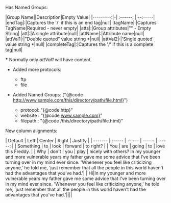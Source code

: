 
Has Named Groups:

|Group Name||Description|Empty Value|
|---------:|-| :------: |  --:-----|
|endTag|:|Captures the '/' if this is an end tag|null|
|tagName|:|Captures TagName|Required - never empty|
|atts|:|Group attributes|"" - Empty String|
|att|:|A single attribute|null|
|attName|:|Attribute name|null|
|attVal1|:|"Double quoted" value string *|null|
|attVal2|:|'Single quoted' value string *|null|
|completeTag|:|Captures the '/' if this is a complete tag|null|

**\*** Normally only _attVal1_ will have content.

- Added more protocols:
    - ftp
    - file

- Added Named Groups:
    ("{@code http://www.sample.com/this/directory/path/file.html}")
    - protocol: "{@code http}"
    - website : "{@code www.sample.com}"
    - filepath : "{@code /this/directory/path/file.html}"


New column alignments:

| Default | Left   | Center | Right  | Justify |
| ------- | :----- | --:--- | -----: | :-----: |
| Something | to   | look   | forward | to right? |
| You     | are    | going  | to     | love this Freddy. |
| Why     | don't  | you    | play   | nicely with others? In my younger and more vulnerable years my father gave me some advice that I've been turning over in my mind ever since. 'Whenever you feel like criticizing anyone,' he told me, 'just remember that all the people in this world haven't had the advantages that you've had.'|
| Hi|In my younger and more vulnerable years my father
 gave me some advice that I've been turning over in my mind ever since. 
'Whenever you feel like criticizing anyone,' he told me, 
'just remember that all the people in this world haven't had the 
advantages that you've had.'||||
